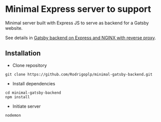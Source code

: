# Minimal Express server to support 

Minimal server built with Express JS to serve as backend for a Gatsby website.

See details in [Gatsby backend on Express and NGINX with reverse proxy](https://www.rodrigoplp.com/blog/using-your-own-server-with-gatsby?utm_source=GitHub&utm_medium=web&utm_campaign=blog_post).

## Installation

- Clone repository

```
git clone https://github.com/Rodrigoplp/minimal-gatsby-backend.git
```

- Install dependencies

```
cd minimal-gatsby-backend
npm install
```

- Initiate server

```
nodemon
```
